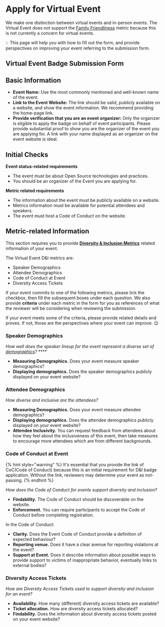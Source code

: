 # Apply for Virtual Event

We make one distinction between virtual events and in-person events. The Virtual Event does not support the [Family Friendliness](https://chaoss.community/metric-family-friendliness/) metric because this is not currently a concern for virtual events.

💡 This page will help you with how to fill out the form, and provide perspectives on improving your event referring to the submission form.

## Virtual Event Badge Submission Form

## Basic Information

* **Event Name:** Use the most commonly mentioned and well-known name of the event.
* **Link to the Event Website:** The link should be valid, publicly available on a website, and show the event information. We recommend providing the home-page link.
* **Provide verification that you are an event organizer:** Only the organizer is eligible to apply the badge on behalf of event participants. Please provide substantial proof to show you are the organizer of the event you are applying for. A link with your name displayed as an organizer on the event website is ideal.

## Initial Checks

**Event status-related requirements**

* The event must be about Open Source technologies and practices.
* You should be an organizer of the Event you are applying for.

**Metric related requirements**

* The information about the event must be publicly available on a website.
* Metrics information must be available for potential attendees and speakers.
* The event must host a Code of Conduct on the website.

## Metric-related Information

This section requires you to provide [**Diversity & Inclusion Metrics**](https://github.com/chaoss/wg-diversity-inclusion/) related information of your event. 

The Virtual Event D&I metrics are:

* Speaker Demographics
* Attendee Demographics
* Code of Conduct at Event
* Diversity Access Tickets

If your event commits to one of the following metrics, please tick the checkbox, then fill the subsequent boxes under each question. We also provide **criteria** under each metric in the form for you as references of what the reviewer will be considering when reviewing the submission. 

If your event meets some of the criteria, please provide related details and proves. If not, those are the perspectives where your event can improve. 😉 

### Speaker Demographics

_How well does the speaker lineup for the event represent a diverse set of_ [_demographics_](https://github.com/chaoss/wg-diversity-inclusion/tree/master/demographic-data)_?_ ****

* **Measuring Demographics.** Does your event measure speaker demographics? 
* **Displaying demographics.** Does the speaker demographics publicly displayed on your event website?

### Attendee Demographics

_How diverse and inclusive are the attendees?_

* **Measuring Demographics.** Does your event measure attendee demographics? 
* **Displaying demographics.** Does the attendee demographics publicly displayed on your event website?
* **Attendee Inclusivity.** You can request feedback from attendees about how they feel about the inclusiveness of this event, then take measures to encourage more attendees which are from different backgrounds.

### Code of Conduct at Event

{% hint style="warning" %}
It's essential that you provide the link of CoC\(Code of Conduct\) because this is an initial requirement for D&I badge application. Without the link, reviewers may determine your event as not-passing.
{% endhint %}

_How does the Code of Conduct for events support diversity and inclusion?_

* **Findability.** The Code of Conduct should be discoverable on the website.
* **Enforcement.** You can require participants to accept the Code of Conduct before completing registration.

In the Code of Conduct:

* **Clarity.** Does the Event Code of Conduct provide a definition of expected behaviour?
* **Reporting venue.** Does it have a clear avenue for reporting violations at the event?
* **Support at Event.** Does it describe information about possible ways to provide support to victims of inappropriate behavior, eventually links to external bodies? 

### Diversity Access Tickets

_How are Diversity Access Tickets used to support diversity and inclusion for an event?_

* **Availability.** How many \(different\) diversity access tickets are available?
* **Ticket allocation.** How are diversity access tickets allocated?
* **Findability.** Does the information about diversity access tickets posted on your event website?

